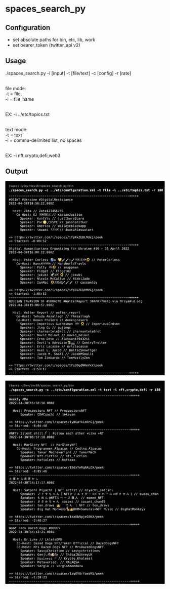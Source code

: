 # spaces_search_py

## Configuration
- set absolute paths for bin, etc, lib, work
- set bearer_token (twitter_api v2)

## Usage
<p>./spaces_search.py -i [input] -t [file/text] -c [config] -r [rate] </br></br>

file mode:  </br>
    -t = file. </br>
    -i = file_name </br></br>

  EX: -i ../etc/topics.txt </br></br>
 
text mode: <br>
    -t = text </br>
    -i = comma-delimited list, no spaces </br></br>

  EX: -i nft,crypto,defi,web3

</p>
  
## Output
<p align="center" width="15%" size="50%">
   <img src="work/spaces_search_py_file_run.png">  
</p>

<p align="center" width="15%" size="50%">
   <img src="work/spaces_search_py_text_run.png">  
</p>
